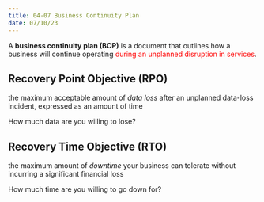 ```yaml
---
title: 04-07 Business Continuity Plan
date: 07/10/23
---
```


A **business continuity plan (BCP)** is a document that outlines how a business will continue operating <span style="color:#ff0000">during an unplanned disruption in services</span>.

## Recovery Point Objective (RPO)

the maximum acceptable amount of *data loss* after an unplanned data-loss incident, expressed as an amount of time

How much data are you willing to lose?

## Recovery Time Objective (RTO)

the maximum amount of *downtime* your business can tolerate without incurring a significant financial loss

How much time are you willing to go down for?
